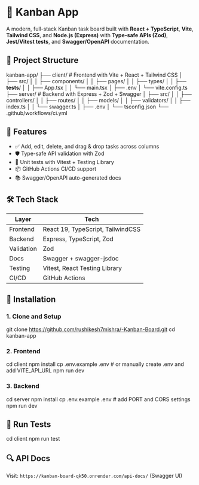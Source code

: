 # 🧠 Kanban App

A modern, full-stack Kanban task board built with **React + TypeScript**, **Vite**, **Tailwind CSS**, and **Node.js (Express)** with **Type-safe APIs (Zod)**, **Jest/Vitest tests**, and **Swagger/OpenAPI** documentation.

## 📁 Project Structure

kanban-app/
├── client/            # Frontend with Vite + React + Tailwind CSS
│   ├── src/
│   │   ├── components/
│   │   ├── pages/
│   │   ├── types/
│   │   ├── __tests__/
│   │   ├── App.tsx
│   │   └── main.tsx
│   ├── .env
│   └── vite.config.ts
├── server/            # Backend with Express + Zod + Swagger
│   ├── src/
│   │   ├── controllers/
│   │   ├── routes/
│   │   ├── models/
│   │   ├── validators/
│   │   ├── index.ts
│   │   └── swagger.ts
│   ├── .env
│   └── tsconfig.json
└── .github/workflows/ci.yml

## 🧪 Features

- ✅ Add, edit, delete, and drag & drop tasks across columns
- 🛡️ Type-safe API validation with Zod
- 🧪 Unit tests with Vitest + Testing Library
- 📦 GitHub Actions CI/CD support
- 📚 Swagger/OpenAPI auto-generated docs

## 🛠️ Tech Stack

| Layer       | Tech                            |
|-------------|----------------------------------|
| Frontend    | React 19, TypeScript, TailwindCSS |
| Backend     | Express, TypeScript, Zod         |
| Validation  | Zod                              |
| Docs        | Swagger + swagger-jsdoc          |
| Testing     | Vitest, React Testing Library    |
| CI/CD       | GitHub Actions                   |

## 🚀 Installation

### 1. Clone and Setup

git clone https://github.com/rushikesh7mishra/-Kanban-Board.git
cd kanban-app

### 2. Frontend

cd client
npm install
cp .env.example .env  # or manually create .env and add VITE_API_URL
npm run dev

### 3. Backend

cd server
npm install
cp .env.example .env  # add PORT and CORS settings
npm run dev

## 🧪 Run Tests

cd client
npm run test

## 🔍 API Docs

Visit: `https://kanban-board-qk50.onrender.com/api-docs/` (Swagger UI)
